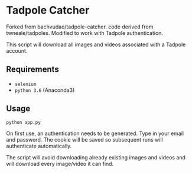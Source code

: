 # Tadpole Catcher

Forked from bachvudao/tadpole-catcher. code derived from twneale/tadpoles. Modified to work with Tadpole authentication.

This script will download all images and videos associated with a Tadpole account.

## Requirements

* `selenium`
* `python 3.6` (Anaconda3)

## Usage

`python app.py`

On first use, an authentication needs to be generated. Type in your email and password. The cookie will be saved so subsequent runs will authenticate automatically.

The script will avoid downloading already existing images and videos and will download every image/video it can find.
